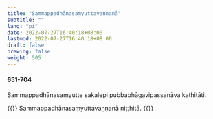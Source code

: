```yaml
---
title: "Sammappadhānasaṃyuttavaṇṇanā"
subtitle: ""
lang: "pi"
date: 2022-07-27T16:40:18+08:00
lastmod: 2022-07-27T16:40:18+08:00
draft: false
brewing: false
weight: 505
---
```


#### 651-704

Sammappadhānasaṃyutte sakalepi pubbabhāgavipassanāva kathitāti.

{{<eof>}}
    Sammappadhānasaṃyuttavaṇṇanā niṭṭhitā.
{{</eof>}}